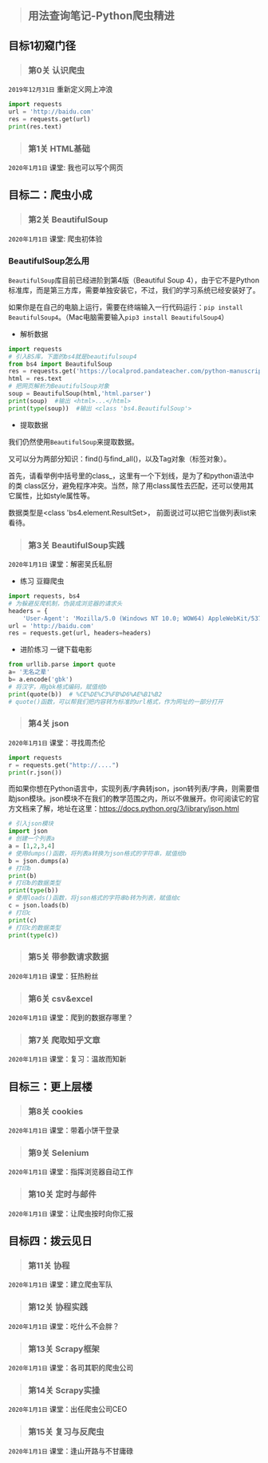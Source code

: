> ## 用法查询笔记-Python爬虫精进

## 目标1初窥门径
>### 第0关 认识爬虫
`2019年12月31日` 重新定义网上冲浪
```python
import requests
url = 'http://baidu.com'
res = requests.get(url)
print(res.text)
```

>### 第1关 HTML基础
`2020年1月1日` 课堂: 我也可以写个网页

## 目标二：爬虫小成
>### 第2关 BeautifulSoup
`2020年1月1日` 课堂: 爬虫初体验


### BeautifulSoup怎么用
`BeautifulSoup`库目前已经进阶到第4版（Beautiful Soup 4），由于它不是Python标准库，而是第三方库，需要单独安装它，不过，我们的学习系统已经安装好了。

如果你是在自己的电脑上运行，需要在终端输入一行代码运行：`pip install BeautifulSoup4`。（Mac电脑需要输入`pip3 install BeautifulSoup4`）

- 解析数据

```python
import requests
# 引入BS库，下面的bs4就是beautifulsoup4
from bs4 import BeautifulSoup
res = requests.get('https://localprod.pandateacher.com/python-manuscript/crawler-html/spider-men5.0.html') 
html = res.text
# 把网页解析为BeautifulSoup对象
soup = BeautifulSoup(html,'html.parser') 
print(soup)  #输出 <html>...</html>
print(type(soup))  #输出 <class 'bs4.BeautifulSoup'>
```

- 提取数据

我们仍然使用`BeautifulSoup`来提取数据。

又可以分为两部分知识：find()与find_all()，以及Tag对象（标签对象）。

首先，请看举例中括号里的class_，这里有一个下划线，是为了和python语法中的类 class区分，避免程序冲突。当然，除了用class属性去匹配，还可以使用其它属性，比如style属性等。

数据类型是<class 'bs4.element.ResultSet>， 前面说过可以把它当做列表list来看待。

>### 第3关 BeautifulSoup实践
`2020年1月1日` 课堂：解密吴氏私厨
- 练习 豆瓣爬虫
```python
import requests, bs4
# 为躲避反爬机制，伪装成浏览器的请求头
headers = {
    'User-Agent': 'Mozilla/5.0 (Windows NT 10.0; WOW64) AppleWebKit/537.36 (KHTML, like Gecko) Chrome/71.0.3578.98 Safari/537.36'}
url = 'http://baidu.com'
res = requests.get(url, headers=headers)
```
- 进阶练习 一键下载电影
```python
from urllib.parse import quote
a= '无名之辈'
b= a.encode('gbk')
# 将汉字，用gbk格式编码，赋值给b
print(quote(b))  # %CE%DE%C3%FB%D6%AE%B1%B2
# quote()函数，可以帮我们把内容转为标准的url格式，作为网址的一部分打开
```

>### 第4关 json
`2020年1月1日` 课堂：寻找周杰伦
```python
import requests
r = requests.get("http://....")
print(r.json())
```
而如果你想在Python语言中，实现列表/字典转json，json转列表/字典，则需要借助json模块。json模块不在我们的教学范围之内，所以不做展开。你可阅读它的官方文档来了解，地址在这里：https://docs.python.org/3/library/json.html
```python
# 引入json模块
import json
# 创建一个列表a
a = [1,2,3,4]
# 使用dumps()函数，将列表a转换为json格式的字符串，赋值给b
b = json.dumps(a)
# 打印b
print(b)
# 打印b的数据类型
print(type(b))
# 使用loads()函数，将json格式的字符串b转为列表，赋值给c
c = json.loads(b)
# 打印c
print(c)
# 打印c的数据类型
print(type(c)) 
```

>### 第5关 带参数请求数据
`2020年1月1日` 课堂：狂热粉丝

>### 第6关 csv&excel
`2020年1月1日` 课堂：爬到的数据存哪里？

>### 第7关 爬取知乎文章
`2020年1月1日` 课堂：复习：温故而知新

## 目标三：更上层楼

>### 第8关 cookies
`2020年1月1日` 课堂：带着小饼干登录

>### 第9关 Selenium
`2020年1月1日` 课堂：指挥浏览器自动工作

>### 第10关 定时与邮件
`2020年1月1日` 课堂：让爬虫按时向你汇报

## 目标四：拨云见日
>### 第11关 协程
`2020年1月1日` 课堂：建立爬虫军队

>### 第12关 协程实践
`2020年1月1日` 课堂：吃什么不会胖？

>### 第13关 Scrapy框架
`2020年1月1日` 课堂：各司其职的爬虫公司

>### 第14关 Scrapy实操
`2020年1月1日` 课堂：出任爬虫公司CEO

>### 第15关 复习与反爬虫
`2020年1月1日` 课堂：逢山开路与不甘庸碌

